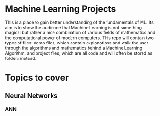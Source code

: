 # Machine Learning Projects
This is a place to gain better understanding of the fundamentals of ML. Its aim is to show the audience that Machine Learning is not something magical but rather a nice combination of various fields of mathematics and the computational power of modern computers. This repo will contain two types of files: demo files, which contain explanations and walk the user through the algorithms and mathematics behind a Machine Learning Algorithm, and project files, which are all code and will often be stored as folders instead.

# Topics to cover 
## Neural Networks
### ANN

